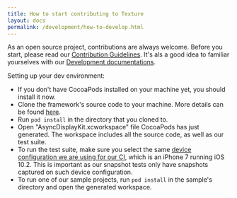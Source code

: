 ```yaml
---
title: How to start contributing to Texture
layout: docs
permalink: /development/how-to-develop.html
---
```


As an open source project, contributions are always welcome. Before you start, please read our <a href = "https://github.com/TextureGroup/Texture/blob/master/CONTRIBUTING.md">Contribution Guidelines</a>. It's als a good idea to familiar yourselves with our <a href = "overview.html">Development documentations</a>.

Setting up your dev environment:
- If you don't have CocoaPods installed on your machine yet, you should install it now.
- Clone the framework's source code to your machine. More details can be found <a href = "https://help.github.com/en/articles/cloning-a-repository">here</a>.
- Run `pod install` in the directory that you cloned to.
- Open "AsyncDisplayKit.xcworkspace" file CocoaPods has just generated. The workspace includes all the source code, as well as our test suite.
- To run the test suite, make sure you select the same <a href = "https://github.com/TextureGroup/Texture/blob/master/build.sh#L3">device configuration we are using for our CI</a>, which is an iPhone 7 running iOS 10.2. This is important as our snapshot tests only have snapshots captured on such device configuration.
- To run one of our sample projects, run `pod install` in the sample's directory and open the generated workspace.
